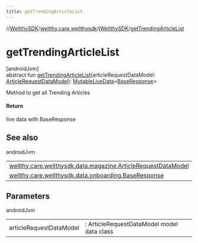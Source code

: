 ```yaml
---
title: getTrendingArticleList
---
```

//[WellthySDK](../../../index.html)/[wellthy.care.wellthysdk](../index.html)/[IWellthySDK](index.html)/[getTrendingArticleList](get-trending-article-list.html)



# getTrendingArticleList



[androidJvm]\
abstract fun [getTrendingArticleList](get-trending-article-list.html)(articleRequestDataModel: [ArticleRequestDataModel](../../wellthy.care.wellthysdk.data.magazine/-article-request-data-model/index.html)): [MutableLiveData](https://developer.android.com/reference/kotlin/androidx/lifecycle/MutableLiveData.html)&lt;[BaseResponse](../../wellthy.care.wellthysdk.data.onboarding/-base-response/index.html)&gt;



Method to get all Trending Articles



#### Return



live data with BaseResponse



## See also


androidJvm

| | |
|---|---|
| [wellthy.care.wellthysdk.data.magazine.ArticleRequestDataModel](../../wellthy.care.wellthysdk.data.magazine/-article-request-data-model/index.html) |  |
| [wellthy.care.wellthysdk.data.onboarding.BaseResponse](../../wellthy.care.wellthysdk.data.onboarding/-base-response/index.html) |  |



## Parameters


androidJvm

| | |
|---|---|
| articleRequestDataModel | : ArticleRequestDataModel model data class |




